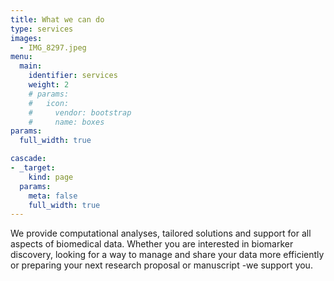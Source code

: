 ```yaml
---
title: What we can do
type: services
images:
  - IMG_8297.jpeg
menu:
  main:
    identifier: services
    weight: 2
    # params:
    #   icon:
    #     vendor: bootstrap
    #     name: boxes
params:
  full_width: true  

cascade:
- _target:
    kind: page
  params:
    meta: false
    full_width: true 
---
```


We provide computational analyses, tailored solutions and support for all aspects of biomedical data. Whether you are interested in biomarker discovery, looking for a way to manage and share your data more efficiently or preparing your next research proposal or manuscript -we support you.


